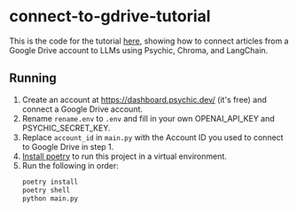 # connect-to-gdrive-tutorial
This is the code for the tutorial [here](www.psychic.dev/post/how-to-connect-the-gdrive-api-to-langchain), showing how to connect articles from a Google Drive account to LLMs using Psychic, Chroma, and LangChain.

## Running
1. Create an account at https://dashboard.psychic.dev/ (it's free) and connect a Google Drive account.
2. Rename `rename.env` to `.env` and fill in your own OPENAI_API_KEY and PSYCHIC_SECRET_KEY.
3. Replace `account_id` in `main.py` with the Account ID you used to connect to Google Drive in step 1.
4. [Install poetry](https://python-poetry.org/docs/) to run this project in a virtual environment.
5. Run the following in order:
    ```bash
    poetry install
    poetry shell
    python main.py
    ```